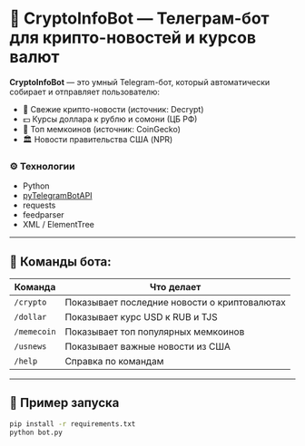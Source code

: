 # 🤖 CryptoInfoBot — Телеграм-бот для крипто-новостей и курсов валют

**CryptoInfoBot** — это умный Telegram-бот, который автоматически собирает и отправляет пользователю:

- 📰 Свежие крипто-новости (источник: Decrypt)
- 💵 Курсы доллара к рублю и сомони (ЦБ РФ)
- 🐒 Топ мемкоинов (источник: CoinGecko)
- 🏛 Новости правительства США (NPR)

### ⚙️ Технологии
- Python
- [pyTelegramBotAPI](https://github.com/eternnoir/pyTelegramBotAPI)
- requests
- feedparser
- XML / ElementTree

---

## 🚀 Команды бота:
| Команда      | Что делает                                |
|--------------|--------------------------------------------|
| `/crypto`    | Показывает последние новости о криптовалютах |
| `/dollar`    | Показывает курс USD к RUB и TJS            |
| `/memecoin`  | Показывает топ популярных мемкоинов        |
| `/usnews`    | Показывает важные новости из США           |
| `/help`      | Справка по командам                         |

---

## 🧪 Пример запуска
```bash
pip install -r requirements.txt
python bot.py
